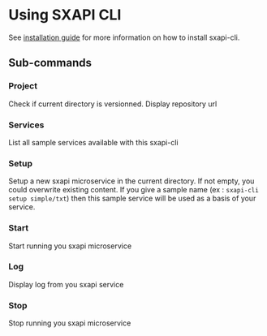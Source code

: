 Using SXAPI CLI
===============

See [installation guide](https://github.com/startxfr/sxapi-console/blob/dev/docs/1.Install.md) for more information on how to install sxapi-cli. 

Sub-commands
------------

### Project

Check if current directory is versionned. Display repository url

### Services

List all sample services available with this sxapi-cli

### Setup

Setup a new sxapi microservice in the current directory. If not empty, you could overwrite existing content.
If you give a sample name (ex : `sxapi-cli setup simple/txt`) then this sample service will be used as a basis of your service.

### Start

Start running you sxapi microservice

### Log

Display log from you sxapi service

### Stop

Stop running you sxapi microservice

